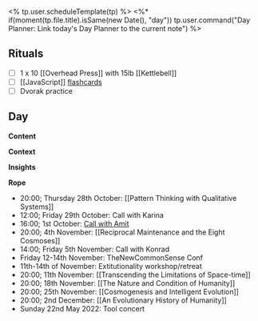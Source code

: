 <% tp.user.scheduleTemplate(tp) %>
<%* if(moment(tp.file.title).isSame(new Date(), "day")) tp.user.command("Day Planner: Link today's Day Planner to the current note") %>

## Rituals
- [ ] 1 x 10 [[Overhead Press]] with 15lb [[Kettlebell]]
- [ ] [[JavaScript]] [flashcards](https://flash.learnprogramming.online/home)
- [ ] Dvorak practice

## Day
**Content**

**Context**

**Insights**

**Rope**
- 20:00; Thursday 28th October: [[Pattern Thinking with Qualitative Systems]]
- 12:00; Friday 29th October: Call with Karina
- 16:00; 1st October: [Call with Amit](https://zoom.us/j/96475798664?pwd=QjlDYjNHN3RBNzdnWGpuNVI5OGtEQT09)
- 20:00; 4th November: [[Reciprocal Maintenance and the Eight Cosmoses]]
- 14:00; Friday 5th November: Call with Konrad
- Friday 12-14th November: TheNewCommonSense Conf
- 11th-14th of November: Extitutionality workshop/retreat
- 20:00; 11th November: [[Transcending the Limitations of Space-time]]
- 20:00; 18th November: [[The Nature and Condition of Humanity]]
- 20:00; 25th November: [[Cosmogenesis and Intelligent Evolution]]
- 20:00; 2nd December: [[An Evolutionary History of Humanity]]
- Sunday 22nd May 2022: Tool concert